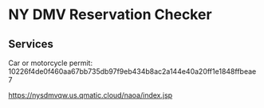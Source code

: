 # NY DMV Reservation Checker

## Services

Car or motorcycle permit: 10226f4de0f460aa67bb735db97f9eb434b8ac2a144e40a20ff1e1848ffbeae7

https://nysdmvqw.us.qmatic.cloud/naoa/index.jsp

